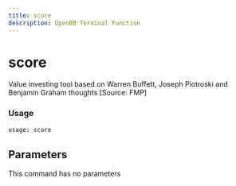 ```yaml
---
title: score
description: OpenBB Terminal Function
---
```


# score

Value investing tool based on Warren Buffett, Joseph Piotroski and Benjamin Graham thoughts [Source: FMP]

### Usage 
```python
usage: score
```

## Parameters

This command has no parameters


